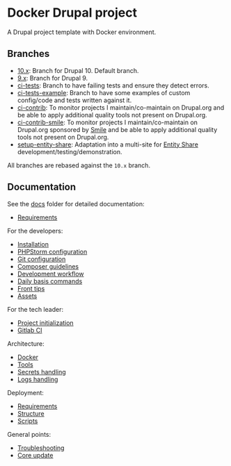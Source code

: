 # Docker Drupal project

A Drupal project template with Docker environment.

## Branches

* [10.x](https://gitlab.com/florenttorregrosa-drupal/docker-drupal-project/-/tree/10.x): Branch for Drupal 10. Default branch.
* [9.x](https://gitlab.com/florenttorregrosa-drupal/docker-drupal-project/-/tree/9.x): Branch for Drupal 9.
* [ci-tests](https://gitlab.com/florenttorregrosa-drupal/docker-drupal-project/-/tree/ci-tests): Branch to have failing tests and ensure they detect errors.
* [ci-tests-example](https://gitlab.com/florenttorregrosa-drupal/docker-drupal-project/-/tree/ci-tests-example): Branch to have some examples of custom config/code and tests written against it.
* [ci-contrib](https://gitlab.com/florenttorregrosa-drupal/docker-drupal-project/-/tree/ci-contrib): To monitor projects I maintain/co-maintain on Drupal.org and be able to apply additional quality tools not present on Drupal.org.
* [ci-contrib-smile](https://gitlab.com/florenttorregrosa-drupal/docker-drupal-project/-/tree/ci-contrib-smile): To monitor projects I maintain/co-maintain on Drupal.org sponsored by [Smile](https://www.smile.eu) and be able to apply additional quality tools not present on Drupal.org.
* [setup-entity-share](https://gitlab.com/florenttorregrosa-drupal/docker-drupal-project/-/tree/setup-entity-share): Adaptation into a multi-site for [Entity Share](https://www.drupal.org/project/entity_share) development/testing/demonstration.

All branches are rebased against the `10.x` branch.

## Documentation

See the [docs](docs) folder for detailed documentation:

* [Requirements](docs/00-requirements/00-requirements.md)

For the developers:
* [Installation](docs/01-developer/10-installation.md)
* [PHPStorm configuration](docs/01-developer/11-phpstorm.md)
* [Git configuration](docs/01-developer/12-git.md)
* [Composer guidelines](docs/01-developer/13-composer.md)
* [Development workflow](docs/01-developer/14-development-workflow.md)
* [Daily basis commands](docs/01-developer/15-daily-basis-commands.md)
* [Front tips](docs/01-developer/16-front-tips.md)
* [Assets](docs/01-developer/17-assets.md)

For the tech leader:
* [Project initialization](docs/02-tech-lead/20-project-initialization.md)
* [Gitlab CI](docs/02-tech-lead/21-gitlab-ci.md)

Architecture:
* [Docker](docs/03-architecture/30-docker.md)
* [Tools](docs/03-architecture/31-tools.md)
* [Secrets handling](docs/03-architecture/32-secrets.md)
* [Logs handling](docs/03-architecture/33-logs.md)

Deployment:
* [Requirements](docs/04-deployment/40-requirements.md)
* [Structure](docs/04-deployment/41-structure.md)
* [Scripts](docs/04-deployment/42-scripts.md)

General points:
* [Troubleshooting](docs/05-troubleshooting.md)
* [Core update](docs/06-core-update.md)
